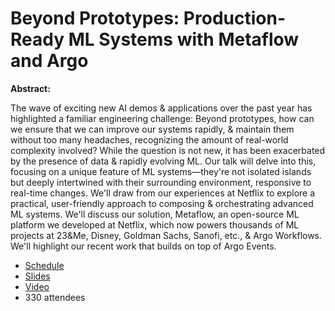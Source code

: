# Beyond Prototypes: Production-Ready ML Systems with Metaflow and Argo

**Abstract:**

The wave of exciting new AI demos & applications over the past year has highlighted a familiar engineering challenge: Beyond prototypes, how can we ensure that we can improve our systems rapidly, & maintain them without too many headaches, recognizing the amount of real-world complexity involved? While the question is not new, it has been exacerbated by the presence of data & rapidly evolving ML. Our talk will delve into this, focusing on a unique feature of ML systems—they're not isolated islands but deeply intertwined with their surrounding environment, responsive to real-time changes. We'll draw from our experiences at Netflix to explore a practical, user-friendly approach to composing & orchestrating advanced ML systems. We'll discuss our solution, Metaflow, an open-source ML platform we developed at Netflix, which now powers thousands of ML projects at 23&Me, Disney, Goldman Sachs, Sanofi, etc., & Argo Workflows. We'll highlight our recent work that builds on top of Argo Events.

* [Schedule](https://sched.co/1R2u4)
* [Slides](https://docs.google.com/presentation/d/1Pw-4Rhg6t4kh8fv90fMBPH6yGGVXT7YM/edit?usp=sharing&ouid=114396299228948489624&rtpof=true&sd=true)
* [Video](https://youtu.be/mupRo7TX_H8?si=plxat7g2VLLDq6aD)
* 330 attendees
